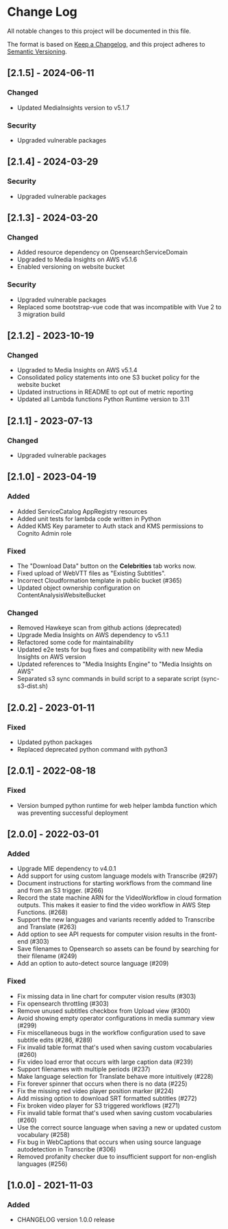 # Change Log

All notable changes to this project will be documented in this file.

The format is based on [Keep a Changelog](https://keepachangelog.com/en/1.0.0/),
and this project adheres to [Semantic Versioning](https://semver.org/spec/v2.0.0.html).

## [2.1.5] - 2024-06-11

### Changed

* Updated MediaInsights version to v5.1.7

### Security

* Upgraded vulnerable packages

## [2.1.4] - 2024-03-29

### Security

* Upgraded vulnerable packages

## [2.1.3] - 2024-03-20

### Changed

* Added resource dependency on OpensearchServiceDomain
* Upgraded to Media Insights on AWS v5.1.6
* Enabled versioning on website bucket

### Security

* Upgraded vulnerable packages 
* Replaced some bootstrap-vue code that was incompatible with Vue 2 to 3 migration build

## [2.1.2] - 2023-10-19

### Changed

* Upgraded to Media Insights on AWS v5.1.4
* Consolidated policy statements into one S3 bucket policy for the website bucket
* Updated instructions in README to opt out of metric reporting
* Updated all Lambda functions Python Runtime version to 3.11

## [2.1.1] - 2023-07-13

### Changed

* Upgraded vulnerable packages

## [2.1.0] - 2023-04-19

### Added

* Added ServiceCatalog AppRegistry resources
* Added unit tests for lambda code written in Python
* Added KMS Key parameter to Auth stack and KMS permissions to Cognito Admin role

### Fixed

* The "Download Data" button on the **Celebrities** tab works now.
* Fixed upload of WebVTT files as "Existing Subtitles".
* Incorrect Cloudformation template in public bucket (#365)
* Updated object ownership configuration on ContentAnalysisWebsiteBucket

### Changed

* Removed Hawkeye scan from github actions (deprecated)
* Upgrade Media Insights on AWS dependency to v5.1.1
* Refactored some code for maintainability
* Updated e2e tests for bug fixes and compatibility with new Media Insights on AWS version
* Updated references to "Media Insights Engine" to "Media Insights on AWS"
* Separated s3 sync commands in build script to a separate script (sync-s3-dist.sh)

## [2.0.2] - 2023-01-11

### Fixed

* Updated python packages
* Replaced deprecated python command with python3

## [2.0.1] - 2022-08-18

### Fixed

* Version bumped python runtime for web helper lambda function which was preventing successful deployment

## [2.0.0] - 2022-03-01

### Added

* Upgrade MIE dependency to v4.0.1
* Add support for using custom language models with Transcribe (#297)
* Document instructions for starting workflows from the command line and from an S3 trigger. (#266)
* Record the state machine ARN for the VideoWorkflow in cloud formation outputs. This makes it easier to find the video workflow in AWS Step Functions. (#268)
* Support the new languages and variants recently added to Transcribe and Translate (#263)
* Add option to see API requests for computer vision results in the front-end (#303)
* Save filenames to Opensearch so assets can be found by searching for their filename (#249)
* Add an option to auto-detect source language (#209)

### Fixed

* Fix missing data in line chart for computer vision results (#303)
* Fix opensearch throttling (#303)
* Remove unused subtitles checkbox from Upload view (#300)
* Avoid showing empty operator configurations in media summary view (#299)
* Fix miscellaneous bugs in the workflow configuration used to save subtitle edits (#286, #289)
* Fix invalid table format that's used when saving custom vocabularies (#260)
* Fix video load error that occurs with large caption data (#239)
* Support filenames with multiple periods (#237)
* Make language selection for Translate behave more intuitively (#228)
* Fix forever spinner that occurs when there is no data (#225)
* Fix the missing red video player position marker (#224)
* Add missing option to download SRT formatted subtitles (#272)
* Fix broken video player for S3 triggered workflows (#271)
* Fix invalid table format that's used when saving custom vocabularies (#260)
* Use the correct source language when saving a new or updated custom vocabulary (#258)
* Fix bug in WebCaptions that occurs when using source language autodetection in Transcribe (#306)
* Removed profanity checker due to insufficient support for non-english languages (#256)

## [1.0.0] - 2021-11-03

### Added

* CHANGELOG version 1.0.0 release
